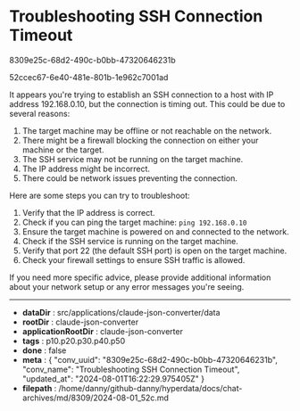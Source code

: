 # Troubleshooting SSH Connection Timeout

8309e25c-68d2-490c-b0bb-47320646231b

52ccec67-6e40-481e-801b-1e962c7001ad

 It appears you're trying to establish an SSH connection to a host with IP address 192.168.0.10, but the connection is timing out. This could be due to several reasons:

1. The target machine may be offline or not reachable on the network.
2. There might be a firewall blocking the connection on either your machine or the target.
3. The SSH service may not be running on the target machine.
4. The IP address might be incorrect.
5. There could be network issues preventing the connection.

Here are some steps you can try to troubleshoot:

1. Verify that the IP address is correct.
2. Check if you can ping the target machine: `ping 192.168.0.10`
3. Ensure the target machine is powered on and connected to the network.
4. Check if the SSH service is running on the target machine.
5. Verify that port 22 (the default SSH port) is open on the target machine.
6. Check your firewall settings to ensure SSH traffic is allowed.

If you need more specific advice, please provide additional information about your network setup or any error messages you're seeing.

---

* **dataDir** : src/applications/claude-json-converter/data
* **rootDir** : claude-json-converter
* **applicationRootDir** : claude-json-converter
* **tags** : p10.p20.p30.p40.p50
* **done** : false
* **meta** : {
  "conv_uuid": "8309e25c-68d2-490c-b0bb-47320646231b",
  "conv_name": "Troubleshooting SSH Connection Timeout",
  "updated_at": "2024-08-01T16:22:29.975405Z"
}
* **filepath** : /home/danny/github-danny/hyperdata/docs/chat-archives/md/8309/2024-08-01_52c.md